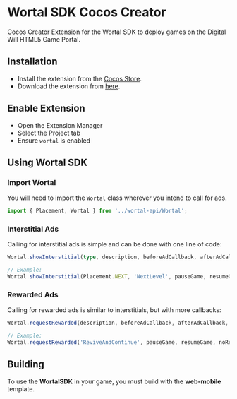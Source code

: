 # Wortal SDK Cocos Creator

Cocos Creator Extension for the Wortal SDK to deploy games on the Digital Will HTML5 Game Portal.

## Installation

- Install the extension from the <a href="https://notyet.sry">Cocos Store</a>.
- Download the extension from <a href="https://alsonothappening.lol">here</a>.

## Enable Extension

- Open the Extension Manager
- Select the Project tab
- Ensure `wortal` is enabled

## Using Wortal SDK

### Import Wortal

You will need to import the `Wortal` class wherever you intend to call for ads.

```typescript
import { Placement, Wortal } from '../wortal-api/Wortal';
```

### Interstitial Ads

Calling for interstitial ads is simple and can be done with one line of code:

```typescript
Wortal.showInterstitial(type, description, beforeAdCallback, afterAdCallback);

// Example:
Wortal.showInterstitial(Placement.NEXT, 'NextLevel', pauseGame, resumeGame);
```

### Rewarded Ads

Calling for rewarded ads is similar to interstitials, but with more callbacks:

```typescript
Wortal.requestRewarded(description, beforeAdCallback, afterAdCallback, adDismissedCallback, adViewedCallback);

// Example:
Wortal.requestRewarded('ReviveAndContinue', pauseGame, resumeGame, noReward, rewardPlayer);
```

## Building
To use the <b>WortalSDK</b> in your game, you must build with the <b>web-mobile</b> template.